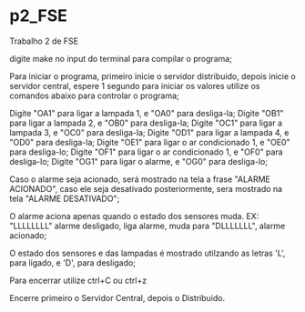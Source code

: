 # p2_FSE
Trabalho 2 de FSE

digite make no input do terminal para compilar o programa;

Para iniciar o programa, primeiro inicie o servidor distribuido, depois inicie o servidor central, espere 1 segundo para iniciar os valores utilize os comandos abaixo para controlar o programa;


Digite "OA1" para ligar a lampada 1, e "OA0" para desliga-la;
Digite "OB1" para ligar a lampada 2, e "OB0" para desliga-la;
Digite "OC1" para ligar a lampada 3, e "OC0" para desliga-la;
Digite "OD1" para ligar a lampada 4, e "OD0" para desliga-la;
Digite "OE1" para ligar o ar condicionado 1, e "OE0" para desliga-lo;
Digite "OF1" para ligar o ar condicionado 1, e "OF0" para desliga-lo;
Digite "OG1" para ligar o alarme, e "OG0" para desliga-lo;

Caso o alarme seja acionado, será mostrado na tela a frase "ALARME ACIONADO", caso ele seja desativado posteriormente, sera mostrado na tela "ALARME DESATIVADO";

O alarme aciona apenas quando o estado dos sensores muda. EX: "LLLLLLLL" alarme desligado, liga alarme, muda para "DLLLLLLL", alarme acionado; 

O estado dos sensores e das lampadas é mostrado utilzando as letras 'L', para ligado, e 'D', para desligado;

Para encerrar utilize ctrl+C ou ctrl+z

Encerre primeiro o Servidor Central, depois o Distribuido.